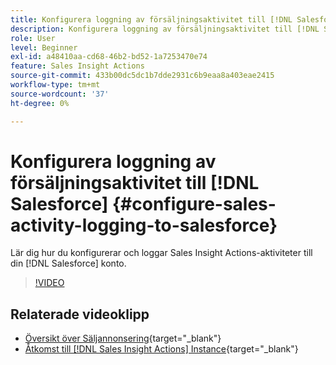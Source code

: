 ```yaml
---
title: Konfigurera loggning av försäljningsaktivitet till [!DNL Salesforce]
description: Konfigurera loggning av försäljningsaktivitet till [!DNL Salesforce]
role: User
level: Beginner
exl-id: a48410aa-cd68-46b2-bd52-1a7253470e74
feature: Sales Insight Actions
source-git-commit: 433b00dc5dc1b7dde2931c6b9eaa8a403eae2415
workflow-type: tm+mt
source-wordcount: '37'
ht-degree: 0%

---
```


# Konfigurera loggning av försäljningsaktivitet till [!DNL Salesforce] {#configure-sales-activity-logging-to-salesforce}

Lär dig hur du konfigurerar och loggar Sales Insight Actions-aktiviteter till din [!DNL Salesforce] konto.

>[!VIDEO](https://video.tv.adobe.com/v/340843/?quality=12&learn=on)

## Relaterade videoklipp

* [Översikt över Säljannonsering](/help/sales-insight-actions/sales-insight-actions-overview.md){target="_blank"}
* [Åtkomst till [!DNL Sales Insight Actions] Instance](/help/sales-insight-actions/accessing-your-sales-insight-actions-instance.md){target="_blank"}
